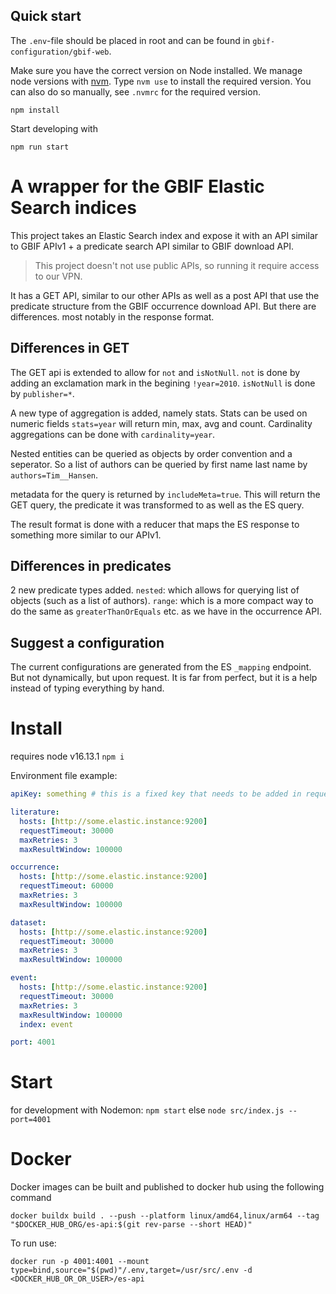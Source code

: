 ## Quick start
The `.env`-file should be placed in root and can be found in `gbif-configuration/gbif-web`.

Make sure you have the correct version on Node installed. We manage node versions with [nvm](https://github.com/nvm-sh/nvm). Type `nvm use` to install the required version. You can also do so manually, see `.nvmrc` for the required version.

```
npm install
```

Start developing with
```
npm run start
```


# A wrapper for the GBIF Elastic Search indices
This project takes an Elastic Search index and expose it with an API similar to GBIF APIv1 + a predicate search API similar to GBIF download API.

> This project doesn't not use public APIs, so running it require access to our VPN.

It has a GET API, similar to our other APIs as well as a post API that use the predicate structure from the GBIF occurrence download API. But there are differences. most notably in the response format.

## Differences in GET
The GET api is extended to allow for `not` and `isNotNull`. `not` is done by adding an exclamation mark in the begining `!year=2010`. `isNotNull` is done by `publisher=*`.

A new type of aggregation is added, namely stats. Stats can be used on numeric fields `stats=year` will return min, max, avg and count. Cardinality aggregations can be done with `cardinality=year`.

Nested entities can be queried as objects by order convention and a seperator. So a list of authors can be queried by first name last name by `authors=Tim__Hansen`.

metadata for the query is returned by `includeMeta=true`. This will return the GET query, the predicate it was transformed to as well as the ES query.

The result format is done with a reducer that maps the ES response to something more similar to our APIv1.

## Differences in predicates
2 new predicate types added. 
`nested`: which allows for querying list of objects (such as a list of authors).
`range`: which is a more compact way to do the same as `greaterThanOrEquals` etc. as we have in the occurrence API.

## Suggest a configuration
The current configurations are generated from the ES `_mapping` endpoint. But not dynamically, but upon request. It is far from perfect, but it is a help instead of typing everything by hand.

# Install
requires node v16.13.1
`npm i`


Environment file example:
```yml
apiKey: something # this is a fixed key that needs to be added in requests. Since it is all behind vpn we could consider removing it

literature:
  hosts: [http://some.elastic.instance:9200]
  requestTimeout: 30000
  maxRetries: 3
  maxResultWindow: 100000

occurrence:
  hosts: [http://some.elastic.instance:9200]
  requestTimeout: 60000
  maxRetries: 3
  maxResultWindow: 100000

dataset:
  hosts: [http://some.elastic.instance:9200]
  requestTimeout: 30000
  maxRetries: 3
  maxResultWindow: 100000

event:
  hosts: [http://some.elastic.instance:9200]
  requestTimeout: 30000
  maxRetries: 3
  maxResultWindow: 100000
  index: event

port: 4001
```

# Start
for development with Nodemon: `npm start` else `node src/index.js --port=4001`


# Docker

Docker images can be built and published to docker hub using the following command
```
docker buildx build . --push --platform linux/amd64,linux/arm64 --tag "$DOCKER_HUB_ORG/es-api:$(git rev-parse --short HEAD)"
```

To run use:
```
docker run -p 4001:4001 --mount type=bind,source="$(pwd)"/.env,target=/usr/src/.env -d <DOCKER_HUB_OR_OR_USER>/es-api 
```